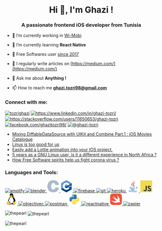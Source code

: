 <h1 align="center">Hi 👋, I'm Ghazi !</h1>
<h3 align="center">A passionate frontend iOS developer from Tunisia</h3>

- 🔭 I’m currently working in [Wi-Mobi](http://www.wi-mobi.com/)

- 🌱 I’m currently learning **React Native**

- 🤝 Free Softwares user [since 2017](https://twitter.com/ClLfsm)

- 📝 I regularly write articles on [https://medium.com/](https://medium.com/)

- 💬 Ask me about **Anything !**

- 📫 How to reach me **ghazi.tozri98@gmail.com**

<h3 align="left">Connect with me:</h3>
<p align="left">
<a href="https://twitter.com/tozrighazi" target="blank"><img align="center" src="https://cdn.jsdelivr.net/npm/simple-icons@3.0.1/icons/twitter.svg" alt="tozrighazi" height="30" width="40" /></a>
<a href="https://linkedin.com/in/https://www.linkedin.com/in/ghazi-tozri/" target="blank"><img align="center" src="https://cdn.jsdelivr.net/npm/simple-icons@3.0.1/icons/linkedin.svg" alt="https://www.linkedin.com/in/ghazi-tozri/" height="30" width="40" /></a>
<a href="https://stackoverflow.com/users/https://stackoverflow.com/users/11650653/ghazi-tozri" target="blank"><img align="center" src="https://cdn.jsdelivr.net/npm/simple-icons@3.0.1/icons/stackoverflow.svg" alt="https://stackoverflow.com/users/11650653/ghazi-tozri" height="30" width="40" /></a>
<a href="https://fb.com/facebook.com/ghazitozri98/" target="blank"><img align="center" src="https://cdn.jsdelivr.net/npm/simple-icons@3.0.1/icons/facebook.svg" alt="facebook.com/ghazitozri98/" height="30" width="40" /></a>
<a href="https://medium.com/@ghazi-tozri" target="blank"><img align="center" src="https://cdn.jsdelivr.net/npm/simple-icons@3.0.1/icons/medium.svg" alt="@ghazi-tozri" height="30" width="40" /></a>
</p>

<!-- MEDIUM:START -->
- [Mixing DiffableDataSource with UIKit and Combine  Part.1 : iOS Movies Catalogue](https://medium.com/dataseries/mixing-diffabledatasource-with-uikit-and-combine-part-1-ios-movies-catalogue-65cf90e37305?source=rss-eb5c8d177dab------2)
- [Linux is too good for us](https://medium.com/dataseries/linux-is-too-good-for-us-2986a733c950?source=rss-eb5c8d177dab------2)
- [Easily add a Lottie animation into your IOS project.](https://medium.com/dataseries/easily-add-a-lottie-animation-into-your-ios-project-e9b0560ace1f?source=rss-eb5c8d177dab------2)
- [5 years as a GNU Linux user, is it a  different experience in North Africa ?](https://medium.com/dataseries/5-years-as-a-gnu-linux-user-is-it-a-different-experience-in-north-africa-54fa4546e9c2?source=rss-eb5c8d177dab------2)
- [How Free Software spirits help us fight corona virus ?](https://medium.com/how-free-software-spirits-helps-us-fighting-corona/how-free-software-spirits-helps-us-fighting-corona-virus-2e9527f45e0?source=rss-eb5c8d177dab------2)
<!-- MEDIUM:END -->

<h3 align="left">Languages and Tools:</h3>
<p align="left"> <a href="https://aws.amazon.com/amplify/" target="_blank"> <img src="https://docs.amplify.aws/assets/logo-dark.svg" alt="amplify" width="40" height="40"/> </a> <a href="https://www.blender.org/" target="_blank"> <img src="https://download.blender.org/branding/community/blender_community_badge_white.svg" alt="blender" width="40" height="40"/> </a> <a href="https://www.cprogramming.com/" target="_blank"> <img src="https://raw.githubusercontent.com/devicons/devicon/master/icons/c/c-original.svg" alt="c" width="40" height="40"/> </a> <a href="https://www.w3schools.com/cpp/" target="_blank"> <img src="https://raw.githubusercontent.com/devicons/devicon/master/icons/cplusplus/cplusplus-original.svg" alt="cplusplus" width="40" height="40"/> </a> <a href="https://firebase.google.com/" target="_blank"> <img src="https://www.vectorlogo.zone/logos/firebase/firebase-icon.svg" alt="firebase" width="40" height="40"/> </a> <a href="https://git-scm.com/" target="_blank"> <img src="https://www.vectorlogo.zone/logos/git-scm/git-scm-icon.svg" alt="git" width="40" height="40"/> </a> <a href="https://heroku.com" target="_blank"> <img src="https://www.vectorlogo.zone/logos/heroku/heroku-icon.svg" alt="heroku" width="40" height="40"/> </a> <a href="https://www.java.com" target="_blank"> <img src="https://raw.githubusercontent.com/devicons/devicon/master/icons/java/java-original.svg" alt="java" width="40" height="40"/> </a> <a href="https://developer.mozilla.org/en-US/docs/Web/JavaScript" target="_blank"> <img src="https://raw.githubusercontent.com/devicons/devicon/master/icons/javascript/javascript-original.svg" alt="javascript" width="40" height="40"/> </a> <a href="https://www.linux.org/" target="_blank"> <img src="https://raw.githubusercontent.com/devicons/devicon/master/icons/linux/linux-original.svg" alt="linux" width="40" height="40"/> </a> <a href="https://developer.apple.com/library/archive/documentation/Cocoa/Conceptual/ProgrammingWithObjectiveC/Introduction/Introduction.html" target="_blank"> <img src="https://www.vectorlogo.zone/logos/apple_objectivec/apple_objectivec-icon.svg" alt="objectivec" width="40" height="40"/> </a> <a href="https://postman.com" target="_blank"> <img src="https://www.vectorlogo.zone/logos/getpostman/getpostman-icon.svg" alt="postman" width="40" height="40"/> </a> <a href="https://www.python.org" target="_blank"> <img src="https://raw.githubusercontent.com/devicons/devicon/master/icons/python/python-original.svg" alt="python" width="40" height="40"/> </a> <a href="https://reactnative.dev/" target="_blank"> <img src="https://reactnative.dev/img/header_logo.svg" alt="reactnative" width="40" height="40"/> </a> <a href="https://developer.apple.com/swift/" target="_blank"> <img src="https://raw.githubusercontent.com/devicons/devicon/master/icons/swift/swift-original.svg" alt="swift" width="40" height="40"/> </a> <a href="https://zapier.com" target="_blank"> <img src="https://www.vectorlogo.zone/logos/zapier/zapier-icon.svg" alt="zapier" width="40" height="40"/> </a> </p>

<p><img align="left" src="https://github-readme-stats.vercel.app/api/top-langs?username=thepearl&show_icons=true&locale=en&layout=compact" alt="thepearl" /></p>

<p>&nbsp;<img align="center" src="https://github-readme-stats.vercel.app/api?username=thepearl&show_icons=true&locale=en" alt="thepearl" /></p>

<p><img align="center" src="https://github-readme-streak-stats.herokuapp.com/?user=thepearl&" alt="thepearl" /></p>






